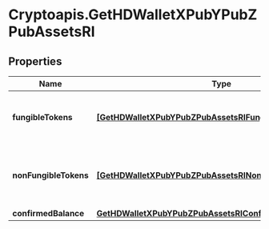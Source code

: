 # Cryptoapis.GetHDWalletXPubYPubZPubAssetsRI

## Properties

Name | Type | Description | Notes
------------ | ------------- | ------------- | -------------
**fungibleTokens** | [**[GetHDWalletXPubYPubZPubAssetsRIFungibleTokensInner]**](GetHDWalletXPubYPubZPubAssetsRIFungibleTokensInner.md) | Represents fungible tokens&#39;es detailed information | [optional] 
**nonFungibleTokens** | [**[GetHDWalletXPubYPubZPubAssetsRINonFungibleTokensInner]**](GetHDWalletXPubYPubZPubAssetsRINonFungibleTokensInner.md) | Represents non-fungible tokens&#39;es detailed information. | [optional] 
**confirmedBalance** | [**GetHDWalletXPubYPubZPubAssetsRIConfirmedBalance**](GetHDWalletXPubYPubZPubAssetsRIConfirmedBalance.md) |  | 


